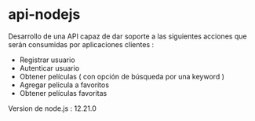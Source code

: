 # api-nodejs

Desarrollo de una API capaz de dar soporte a las siguientes acciones que serán
consumidas por aplicaciones clientes :

- Registrar usuario
- Autenticar usuario
- Obtener películas ( con opción de búsqueda por una keyword )
- Agregar pelicula a favoritos
- Obtener películas favoritas

Version de node.js : 12.21.0
